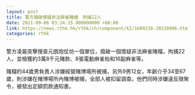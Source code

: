 ```yaml
---
layout: post
title: 警方搗破懷疑非法麻雀賭檔　拘捕22人
date: 2021-09-06 03:24:15.000000000 +08:00
link: https://news.rthk.hk/rthk/ch/component/k2/1609210-20210906.htm
categories: rthk
---
```


警方凌晨突擊搜查元朗炮仗坊一個單位，搗破一個懷疑非法麻雀賭檔，拘捕22人，並檢獲約3萬8千元賭款、8張電動麻雀枱和16副麻雀等。

賭檔的44歲男負責人涉嫌經營賭博場所被捕，另外9男12女，年齡介乎34至67歲，則涉嫌在賭博場所內賭博被捕，全部人被扣留調查。他們同時涉嫌違反限聚令，被發出定額罰款通知書。
